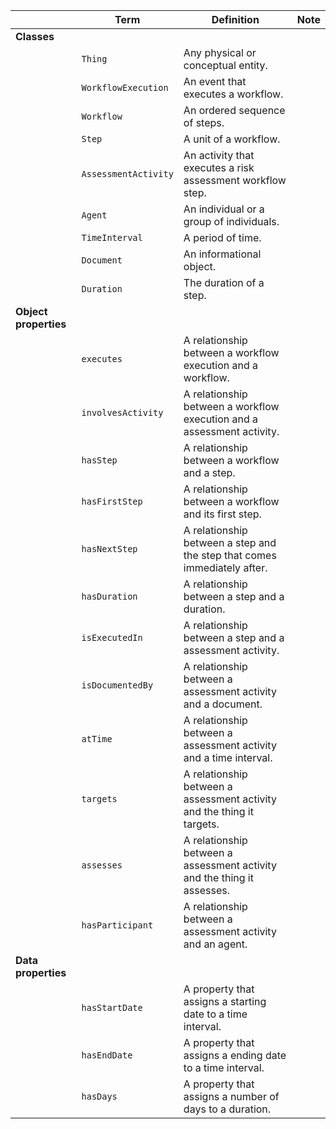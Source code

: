 |                       | **Term**             | **Definition**                                                           | **Note** |
|-----------------------|----------------------|--------------------------------------------------------------------------|----------|
| **Classes**           |                      |                                                                          |          |
|                       | `Thing`              | Any physical or conceptual entity.                                       |          |
|                       | `WorkflowExecution`  | An event that executes a workflow.                                       |          |
|                       | `Workflow`           | An ordered sequence of steps.                                            |          |
|                       | `Step`               | A unit of a workflow.                                                    |          |
|                       | `AssessmentActivity` | An activity that executes a risk assessment workflow step.               |          |
|                       | `Agent`              | An individual or a group of individuals.                                 |          |
|                       | `TimeInterval`       | A period of time.                                                        |          |
|                       | `Document`           | An informational object.                                                 |          |
|                       | `Duration`           | The duration of a step.                                                  |          |
| **Object properties** |                      |                                                                          |          |
|                       | `executes`           | A relationship between a workflow execution and a workflow.              |          |
|                       | `involvesActivity`   | A relationship between a workflow execution and a assessment activity.   |          |
|                       | `hasStep`            | A relationship between a workflow and a step.                            |          |
|                       | `hasFirstStep`       | A relationship between a workflow and its first step.                    |          |
|                       | `hasNextStep`        | A relationship between a step and the step that comes immediately after. |          |
|                       | `hasDuration`        | A relationship between a step and a duration.                            |          |
|                       | `isExecutedIn`       | A relationship between a step and a assessment activity.                 |          |
|                       | `isDocumentedBy`     | A relationship between a assessment activity and a document.             |          |
|                       | `atTime`             | A relationship between a assessment activity and a time interval.        |          |
|                       | `targets`            | A relationship between a assessment activity and the thing it targets.   |          |
|                       | `assesses`           | A relationship between a assessment activity and the thing it assesses.  |          |
|                       | `hasParticipant`     | A relationship between a assessment activity and an agent.               |          |
| **Data properties**   |                      |                                                                          |          |
|                       | `hasStartDate`       | A property that assigns a starting date to a time interval.              |          |
|                       | `hasEndDate`         | A property that assigns a ending date to a time interval.                |          |
|                       | `hasDays`            | A property that assigns a number of days to a duration.                  |          |